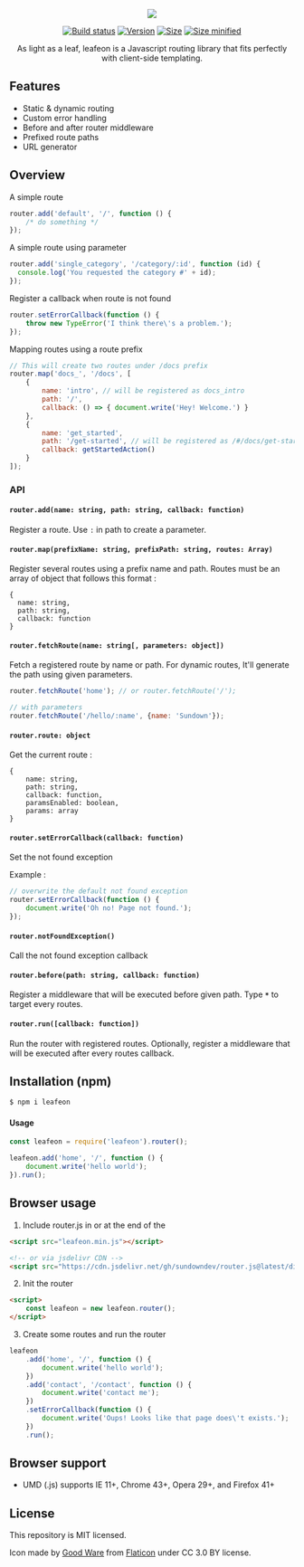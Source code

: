 <p align="center">
  <img src="https://i.imgur.com/oIbG1gB.png" />
</p>

<p align="center">
  <a href="https://travis-ci.org/sundowndev/leafeon"><img src="https://api.travis-ci.org/sundowndev/leafeon.svg?branch=master" alt="Build status"></a>
  <a href="https://github.com/sundowndev/leafeon/releases"><img src="https://img.shields.io/github/tag/Sundowndev/router.js.svg?style=flat-square" alt="Version"></a>
  <a href="#"><img src="https://img.shields.io/badge/size-10kb-brightgreen.svg?style=flat-square" alt="Size"></a>
  <a href="#"><img src="https://img.shields.io/badge/minified%20size-4kb-brightgreen.svg?style=flat-square" alt="Size minified"></a>
</p>

<p align="center">As light as a leaf, leafeon is a Javascript routing library that fits perfectly with client-side templating.</p>

## Features

- Static & dynamic routing
- Custom error handling
- Before and after router middleware
- Prefixed route paths
- URL generator

## Overview

A simple route

~~~js
router.add('default', '/', function () {
    /* do something */
});
~~~

A simple route using parameter

~~~js
router.add('single_category', '/category/:id', function (id) {
  console.log('You requested the category #' + id);
});
~~~

Register a callback when route is not found

~~~js
router.setErrorCallback(function () {
    throw new TypeError('I think there\'s a problem.');
});
~~~

Mapping routes using a route prefix

~~~js
// This will create two routes under /docs prefix
router.map('docs_', '/docs', [
    {
        name: 'intro', // will be registered as docs_intro
        path: '/',
        callback: () => { document.write('Hey! Welcome.') }
    },
    {
        name: 'get_started',
        path: '/get-started', // will be registered as /#/docs/get-started
        callback: getStartedAction()
    }
]);
~~~

### API

#### `router.add(name: string, path: string, callback: function)`

Register a route. Use `:` in path to create a parameter.

#### `router.map(prefixName: string, prefixPath: string, routes: Array)`

Register several routes using a prefix name and path. Routes must be an array of object that follows this format :

~~~
{
  name: string,
  path: string,
  callback: function
}
~~~

#### `router.fetchRoute(name: string[, parameters: object])`

Fetch a registered route by name or path. For dynamic routes, It'll generate the path using given parameters.

~~~js
router.fetchRoute('home'); // or router.fetchRoute('/');

// with parameters
router.fetchRoute('/hello/:name', {name: 'Sundown'});
~~~

#### `router.route: object`

Get the current route :

~~~
{
    name: string,
    path: string,
    callback: function,
    paramsEnabled: boolean,
    params: array
}
~~~

#### `router.setErrorCallback(callback: function)`

Set the not found exception

Example :

~~~js
// overwrite the default not found exception
router.setErrorCallback(function () {
    document.write('Oh no! Page not found.');
});
~~~

#### `router.notFoundException()`

Call the not found exception callback

#### `router.before(path: string, callback: function)`

Register a middleware that will be executed before given path. Type **`*`** to target every routes.

#### `router.run([callback: function])`

Run the router with registered routes. Optionally, register a middleware that will be executed after every routes callback.

## Installation (npm)

~~~bash
$ npm i leafeon
~~~

#### Usage

```js
const leafeon = require('leafeon').router();

leafeon.add('home', '/', function () {
    document.write('hello world');
}).run();
```

## Browser usage

1. Include router.js in **<head>** or at the end of the **<body>**

~~~html
<script src="leafeon.min.js"></script>

<!-- or via jsdelivr CDN -->
<script src="https://cdn.jsdelivr.net/gh/sundowndev/router.js@latest/dist/leafeon.min.js"></script>
~~~

2. Init the router

~~~html
<script>
    const leafeon = new leafeon.router();
</script>
~~~

3. Create some routes and run the router

~~~js
leafeon
    .add('home', '/', function () {
        document.write('hello world');
    })
    .add('contact', '/contact', function () {
        document.write('contact me');
    })
    .setErrorCallback(function () {
        document.write('Oups! Looks like that page does\'t exists.');
    })
    .run();
~~~

## Browser support

- UMD (.js) supports IE 11+, Chrome 43+, Opera 29+, and Firefox 41+

## License

This repository is MIT licensed.

Icon made by [Good Ware](https://www.flaticon.com/authors/good-ware) from [Flaticon](https://www.flaticon.com) under CC 3.0 BY license.
